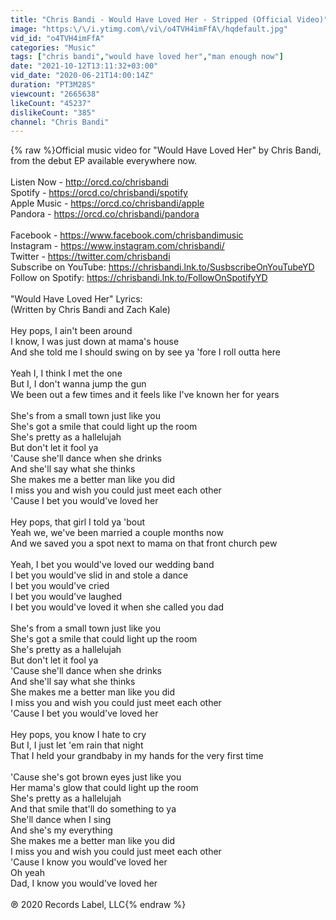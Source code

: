 ```yaml
---
title: "Chris Bandi - Would Have Loved Her - Stripped (Official Video)"
image: "https:\/\/i.ytimg.com\/vi\/o4TVH4imFfA\/hqdefault.jpg"
vid_id: "o4TVH4imFfA"
categories: "Music"
tags: ["chris bandi","would have loved her","man enough now"]
date: "2021-10-12T13:11:32+03:00"
vid_date: "2020-06-21T14:00:14Z"
duration: "PT3M28S"
viewcount: "2665638"
likeCount: "45237"
dislikeCount: "385"
channel: "Chris Bandi"
---
```

{% raw %}Official music video for &quot;Would Have Loved Her&quot; by Chris Bandi, from the debut EP available everywhere now. <br /><br />Listen Now - <a rel="nofollow" target="blank" href="http://orcd.co/chrisbandi">http://orcd.co/chrisbandi</a><br />Spotify - <a rel="nofollow" target="blank" href="https://orcd.co/chrisbandi/spotify">https://orcd.co/chrisbandi/spotify</a><br />Apple Music - <a rel="nofollow" target="blank" href="https://orcd.co/chrisbandi/apple">https://orcd.co/chrisbandi/apple</a><br />Pandora - <a rel="nofollow" target="blank" href="https://orcd.co/chrisbandi/pandora">https://orcd.co/chrisbandi/pandora</a><br /><br />Facebook - <a rel="nofollow" target="blank" href="https://www.facebook.com/chrisbandimusic">https://www.facebook.com/chrisbandimusic</a><br />Instagram - <a rel="nofollow" target="blank" href="https://www.instagram.com/chrisbandi/">https://www.instagram.com/chrisbandi/</a><br />Twitter - <a rel="nofollow" target="blank" href="https://twitter.com/chrisbandi">https://twitter.com/chrisbandi</a><br />Subscribe on YouTube: <a rel="nofollow" target="blank" href="https://chrisbandi.lnk.to/SusbscribeOnYouTubeYD">https://chrisbandi.lnk.to/SusbscribeOnYouTubeYD</a><br />Follow on Spotify: <a rel="nofollow" target="blank" href="https://chrisbandi.lnk.to/FollowOnSpotifyYD">https://chrisbandi.lnk.to/FollowOnSpotifyYD</a><br /><br />&quot;Would Have Loved Her&quot; Lyrics:<br />(Written by Chris Bandi and Zach Kale)<br /><br />Hey pops, I ain't been around<br />I know, I was just down at mama's house<br />And she told me I should swing on by see ya 'fore I roll outta here<br /><br />Yeah I, I think I met the one<br />But I, I don't wanna jump the gun<br />We been out a few times and it feels like I've known her for years<br /><br />She's from a small town just like you<br />She's got a smile that could light up the room<br />She's pretty as a hallelujah<br />But don't let it fool ya<br />'Cause she'll dance when she drinks<br />And she'll say what she thinks<br />She makes me a better man like you did<br />I miss you and wish you could just meet each other<br />'Cause I bet you would've loved her<br /><br />Hey pops, that girl I told ya 'bout<br />Yeah we, we've been married a couple months now<br />And we saved you a spot next to mama on that front church pew<br /><br />Yeah, I bet you would've loved our wedding band<br />I bet you would've slid in and stole a dance<br />I bet you would've cried<br />I bet you would've laughed<br />I bet you would've loved it when she called you dad<br /><br />She's from a small town just like you<br />She's got a smile that could light up the room<br />She's pretty as a hallelujah<br />But don't let it fool ya<br />'Cause she'll dance when she drinks<br />And she'll say what she thinks<br />She makes me a better man like you did<br />I miss you and wish you could just meet each other<br />'Cause I bet you would've loved her<br /><br />Hey pops, you know I hate to cry<br />But I, I just let 'em rain that night<br />That I held your grandbaby in my hands for the very first time<br /><br />'Cause she's got brown eyes just like you<br />Her mama's glow that could light up the room<br />She's pretty as a hallelujah<br />And that smile that'll do something to ya<br />She'll dance when I sing<br />And she's my everything<br />She makes me a better man like you did<br />I miss you and wish you could just meet each other<br />'Cause I know you would've loved her<br />Oh yeah<br />Dad, I know you would've loved her<br /><br />℗ 2020 Records Label, LLC{% endraw %}
